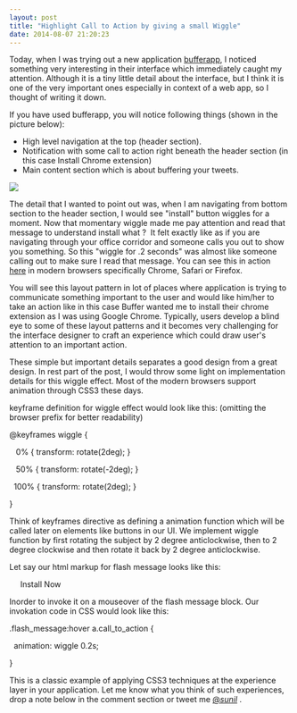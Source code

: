 ```yaml
---
layout: post
title: "Highlight Call to Action by giving a small Wiggle"
date: 2014-08-07 21:20:23
---
```


Today, when I was trying out a new application [bufferapp][1], I noticed something very interesting in their interface which immediately caught my attention. Although it is a tiny little detail about the interface, but I think it is one of the very important ones especially in context of a web app, so I thought of writing it down.

If you have used bufferapp, you will notice following things (shown in the picture below):

* High level navigation at the top (header section).
* Notification with some call to action right beneath the header section (in this case Install Chrome extension)
* Main content section which is about buffering your tweets. 

![][2]

The detail that I wanted to point out was, when I am navigating from bottom section to the header section, I would see "install" button wiggles for a moment. Now that momentary wiggle made me pay attention and read that message to understand install what ?  It felt exactly like as if you are navigating through your office corridor and someone calls you out to show you something. So this "wiggle for .2 seconds" was almost like someone calling out to make sure I read that message. You can see this in action [here][3] in modern browsers specifically Chrome, Safari or Firefox.

You will see this layout pattern in lot of places where application is trying to communicate something important to the user and would like him/her to take an action like in this case Buffer wanted me to install their chrome extension as I was using Google Chrome. Typically, users develop a blind eye to some of these layout patterns and it becomes very challenging for the interface designer to craft an experience which could draw user's attention to an important action.

These simple but important details separates a good design from a great design. In rest part of the post, I would throw some light on implementation details for this wiggle effect. Most of the modern browsers support animation through CSS3 these days.

keyframe definition for wiggle effect would look like this: (omitting the browser prefix for better readability)

@keyframes wiggle {

   0% { transform: rotate(2deg); }

   50% { transform: rotate(-2deg); }

  100% { transform: rotate(2deg); }

}

Think of keyframes directive as defining a animation function which will be called later on elements like buttons in our UI. We implement wiggle function by first rotating the subject by 2 degree anticlockwise, then to 2 degree clockwise and then rotate it back by 2 degree anticlockwise.

Let say our html markup for flash message looks like this:

> <div class="flash_message">
     Install Now
</div>

Inorder to invoke it on a mouseover of the flash message block. Our invokation code in CSS would look like this:

.flash_message:hover a.call_to_action {

  animation: wiggle 0.2s;

}

This is a classic example of applying CSS3 techniques at the experience layer in your application. Let me know what you think of such experiences, drop a note below in the comment section or tweet me [@_sunil_][4] .

[1]: http://bufferapp.com/
[2]: https://phaven-prod.s3.amazonaws.com/files/image_part/asset/29299/SJdP9iq-WbjZoN04vhLbZQDvDsU/medium_Wiggle_Example.jpg
[3]: http://droot.github.com/wiggle/
[4]: http://twitter.com/_sunil_
